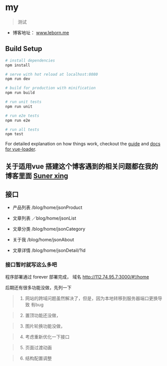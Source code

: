 # my

> 测试

+ 博客地址： www.leborn.me

## Build Setup

``` bash
# install dependencies
npm install

# serve with hot reload at localhost:8080
npm run dev

# build for production with minification
npm run build

# run unit tests
npm run unit

# run e2e tests
npm run e2e

# run all tests
npm test
```

For detailed explanation on how things work, checkout the [guide](http://vuejs-templates.github.io/webpack/) and [docs for vue-loader](http://vuejs.github.io/vue-loader).

##  关于适用vue 搭建这个博客遇到的相关问题都在我的博客里面 [Suner xing](http://www.leborn.me)

## 接口

+ 产品列表   /blog/home/jsonProduct

+ 文章列表   ／blog/home/jsonList

+ 文章分类   /blog/home/jsonCategory

+ 关于我    /blog/home/jsonAbout 

+ 文章详情  /blog/home/jsonDetail/?id

### 接口暂时就写这么多吧

程序部署通过 forever  部署完成， 域名    http://112.74.95.7:3000/#!/home

后期还有很多功能没做，先列一下

> 1. 网站的跨域问题虽然解决了，但是，因为本地转移到服务器端口更换导致 有bug

> 2. 置顶功能还没做，

> 3. 图片轮换功能没做，

> 4. 考虑重新优化一下接口

> 5. 页面过渡动画

> 6. 结构配置调整
